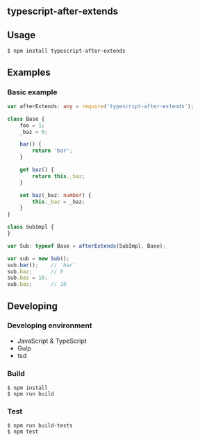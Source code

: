 typescript-after-extends
------------------------

## Usage

```
$ npm install typescript-after-extends
```

## Examples
### Basic example

```ts
var afterExtends: any = require('typescript-after-extends');

class Base {
    foo = 1;
    _baz = 0;

    bar() {
        return 'bar';
    }

    get baz() {
        return this._baz;
    }

    set baz(_baz: number) {
        this._baz = _baz;
    }
}

class SubImpl {
}

var Sub: typeof Base = afterExtends(SubImpl, Base);

var sub = new Sub();
sub.bar();    // 'bar'
sub.baz;      // 0
sub.baz = 10;
sub.baz;      // 10
```

## Developing
### Developing environment

- JavaScript & TypeScript
- Gulp
- tsd

### Build

```
$ npm install
$ npm run build
```

### Test

```
$ npm run build-tests
$ npm test
```